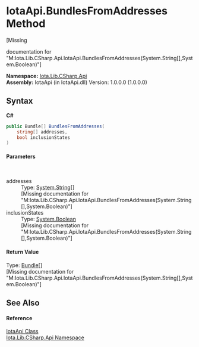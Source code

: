 # IotaApi.BundlesFromAddresses Method 
 

\[Missing <summary> documentation for "M:Iota.Lib.CSharp.Api.IotaApi.BundlesFromAddresses(System.String[],System.Boolean)"\]

**Namespace:**&nbsp;<a href="N_Iota_Lib_CSharp_Api">Iota.Lib.CSharp.Api</a><br />**Assembly:**&nbsp;IotaApi (in IotaApi.dll) Version: 1.0.0.0 (1.0.0.0)

## Syntax

**C#**<br />
``` C#
public Bundle[] BundlesFromAddresses(
	string[] addresses,
	bool inclusionStates
)
```


#### Parameters
&nbsp;<dl><dt>addresses</dt><dd>Type: <a href="http://msdn2.microsoft.com/en-us/library/s1wwdcbf" target="_blank">System.String</a>[]<br />\[Missing <param name="addresses"/> documentation for "M:Iota.Lib.CSharp.Api.IotaApi.BundlesFromAddresses(System.String[],System.Boolean)"\]</dd><dt>inclusionStates</dt><dd>Type: <a href="http://msdn2.microsoft.com/en-us/library/a28wyd50" target="_blank">System.Boolean</a><br />\[Missing <param name="inclusionStates"/> documentation for "M:Iota.Lib.CSharp.Api.IotaApi.BundlesFromAddresses(System.String[],System.Boolean)"\]</dd></dl>

#### Return Value
Type: <a href="T_Iota_Lib_CSharp_Api_Model_Bundle">Bundle</a>[]<br />\[Missing <returns> documentation for "M:Iota.Lib.CSharp.Api.IotaApi.BundlesFromAddresses(System.String[],System.Boolean)"\]

## See Also


#### Reference
<a href="T_Iota_Lib_CSharp_Api_IotaApi">IotaApi Class</a><br /><a href="N_Iota_Lib_CSharp_Api">Iota.Lib.CSharp.Api Namespace</a><br />